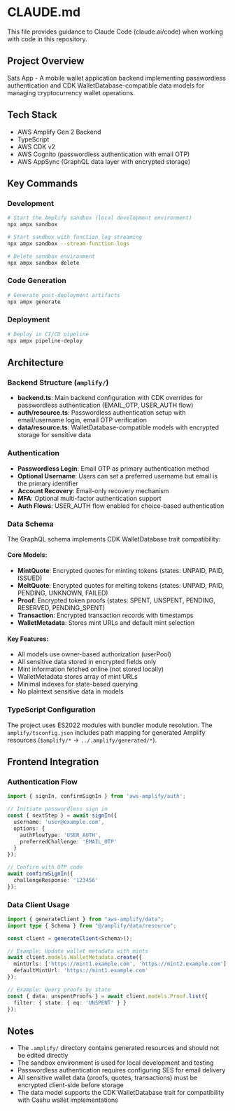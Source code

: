 # CLAUDE.md

This file provides guidance to Claude Code (claude.ai/code) when working with code in this repository.

## Project Overview

Sats App - A mobile wallet application backend implementing passwordless authentication and CDK WalletDatabase-compatible data models for managing cryptocurrency wallet operations.

## Tech Stack

- AWS Amplify Gen 2 Backend
- TypeScript
- AWS CDK v2
- AWS Cognito (passwordless authentication with email OTP)
- AWS AppSync (GraphQL data layer with encrypted storage)

## Key Commands

### Development

```bash
# Start the Amplify sandbox (local development environment)
npx ampx sandbox

# Start sandbox with function log streaming
npx ampx sandbox --stream-function-logs

# Delete sandbox environment
npx ampx sandbox delete
```

### Code Generation

```bash
# Generate post-deployment artifacts
npx ampx generate
```

### Deployment

```bash
# Deploy in CI/CD pipeline
npx ampx pipeline-deploy
```

## Architecture

### Backend Structure (`amplify/`)

- **backend.ts**: Main backend configuration with CDK overrides for passwordless authentication (EMAIL_OTP, USER_AUTH flow)
- **auth/resource.ts**: Passwordless authentication setup with email/username login, email OTP verification
- **data/resource.ts**: WalletDatabase-compatible models with encrypted storage for sensitive data

### Authentication

- **Passwordless Login**: Email OTP as primary authentication method
- **Optional Username**: Users can set a preferred username but email is the primary identifier
- **Account Recovery**: Email-only recovery mechanism
- **MFA**: Optional multi-factor authentication support
- **Auth Flows**: USER_AUTH flow enabled for choice-based authentication

### Data Schema

The GraphQL schema implements CDK WalletDatabase trait compatibility:

#### Core Models:
- **MintQuote**: Encrypted quotes for minting tokens (states: UNPAID, PAID, ISSUED)
- **MeltQuote**: Encrypted quotes for melting tokens (states: UNPAID, PAID, PENDING, UNKNOWN, FAILED)
- **Proof**: Encrypted token proofs (states: SPENT, UNSPENT, PENDING, RESERVED, PENDING_SPENT)
- **Transaction**: Encrypted transaction records with timestamps
- **WalletMetadata**: Stores mint URLs and default mint selection

#### Key Features:
- All models use owner-based authorization (userPool)
- All sensitive data stored in encrypted fields only
- Mint information fetched online (not stored locally)
- WalletMetadata stores array of mint URLs
- Minimal indexes for state-based querying
- No plaintext sensitive data in models

### TypeScript Configuration

The project uses ES2022 modules with bundler module resolution. The `amplify/tsconfig.json` includes path mapping for generated Amplify resources (`$amplify/*` → `../.amplify/generated/*`).

## Frontend Integration

### Authentication Flow

```typescript
import { signIn, confirmSignIn } from 'aws-amplify/auth';

// Initiate passwordless sign in
const { nextStep } = await signIn({
  username: 'user@example.com',
  options: {
    authFlowType: 'USER_AUTH',
    preferredChallenge: 'EMAIL_OTP'
  }
});

// Confirm with OTP code
await confirmSignIn({
  challengeResponse: '123456'
});
```

### Data Client Usage

```typescript
import { generateClient } from "aws-amplify/data";
import type { Schema } from "@/amplify/data/resource";

const client = generateClient<Schema>();

// Example: Update wallet metadata with mints
await client.models.WalletMetadata.create({
  mintUrls: ['https://mint1.example.com', 'https://mint2.example.com'],
  defaultMintUrl: 'https://mint1.example.com'
});

// Example: Query proofs by state
const { data: unspentProofs } = await client.models.Proof.list({
  filter: { state: { eq: 'UNSPENT' } }
});
```

## Notes

- The `.amplify/` directory contains generated resources and should not be edited directly
- The sandbox environment is used for local development and testing
- Passwordless authentication requires configuring SES for email delivery
- All sensitive wallet data (proofs, quotes, transactions) must be encrypted client-side before storage
- The data model supports the CDK WalletDatabase trait for compatibility with Cashu wallet implementations